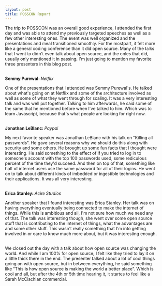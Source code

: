 ```yaml
---
layout: post
title: POSSCON Report
---
```

The trip to POSSCON was an overall good experience, I attended the first day and was able to attend my previously targeted speeches as well as a few other interesting ones. The event was well organized and the presentations and meal transitioned smoothly. For the mostpart, it felt more like a general coding conference than it did open source. Many of the talks that I went to didn't even talk about open source, and the onles that did, usually only mentioned it in passing. I'm just going to mention my favorite three presenters in this blog post.

<br>
<b>Semmy Purewal: </b><i>Netflix</i>

One of the presentations that I attended was Semmy Purewal's. He talked about what's going on at Netflix and some of the architecture involved as well as some of what they went through for scaling. It was a very interesting talk and was well put together. Talking to him afterwards, he said some of the same that he mentioned before when I've talked to him. Which was to learn Javascript, because that's what people are looking for right now.

<br>
<b>Jonathan LeBlanc: </b><i>Paypal</i>

My next favorite speaker was Jonathan LeBlanc with his talk on "Killing all passwords". He gave several reasons why we should do this along with security and some others. He brought up some fun facts that I thought were interesting. He said something to the effect of if you tried to log in to someone's account with the top 100 passwords used, some rediculous percent of the time they'd succeed. And then on top of that, something like half of internet users use the same password for all of their logins. He went on to talk about different kinds of imbedded or ingestible technologies and their applications. It was all very interesting.

<br>
<b>Erica Stanley: </b><i>Acire Studios</i>

Another speaker that I found interesting was Erica Stanley. Her talk was on having everything eventually being connected to make the internet of things. While this is ambitious and all, I'm not sure how much we need any of that. The talk was interesting though, she went over some open source stuff that is contributing to the internet of things, what the advantages are and some other stuff. This wasn't really something that I'm into getting involved in or care to know much more about, but it was interesting enough.

<br>
We closed out the day with a talk about how open source was changing the world. And while I am 100% for open source, I felt like they tried to lay it on a little thick there in the end. The presenter talked about a lot of cool things going on with open source, but in between everything, he said something like "This is how open source is making the world a better place". Which is cool and all, but after the 4th or 5th time hearing it, it startes to feel like a Sarah McClachlan commercial.